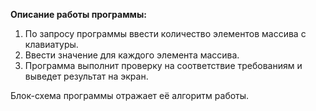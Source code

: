 **Описание работы программы:**

1. По запросу программы ввести количество элементов массива с клавиатуры.
2. Ввести значение для каждого элемента массива.
3. Программа выполнит проверку на соответствие требованиям и выведет результат на экран.

Блок-схема программы отражает её алгоритм работы.